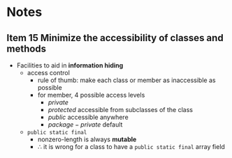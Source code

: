 # Notes

## Item 15 Minimize the accessibility of classes and methods
* Facilities to aid in **information hiding**
	* access control
		* rule of thumb: make each class or member as inaccessible as possible
		* for member, 4 possible access levels
			* $private$
			* $protected$ accessible from subclasses of the class
			* $public$ accessible anywhere
			* $package-private$ default
	* `public static final`
		* nonzero-length is always **mutable** 
		* ∴ it is wrong for a class to have a `public static final` array field 